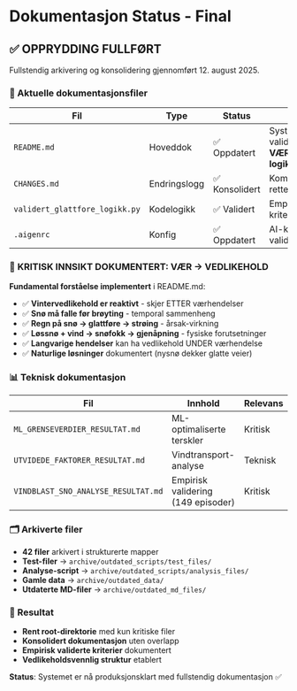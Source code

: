 # Dokumentasjon Status - Final

## ✅ OPPRYDDING FULLFØRT

Fullstendig arkivering og konsolidering gjennomført 12. august 2025.

### 📁 Aktuelle dokumentasjonsfiler

| Fil | Type | Status | Beskrivelse |
|-----|------|--------|-------------|
| `README.md` | Hoveddok | ✅ Oppdatert | Systemoversikt og validerte kriterier + **VÆR→VEDLIKEHOLD logikk** |
| `CHANGES.md` | Endringslogg | ✅ Konsolidert | Komplett historie inkl. rettelser |
| `validert_glattfore_logikk.py` | Kodelogikk | ✅ Validert | Empirisk validerte kriterier |
| `.aigenrc` | Konfig | ✅ Oppdatert | AI-konfig med validerte regler |

### 🔄 **KRITISK INNSIKT DOKUMENTERT: VÆR → VEDLIKEHOLD**

**Fundamental forståelse implementert** i README.md:
- ✅ **Vintervedlikehold er reaktivt** - skjer ETTER værhendelser
- ✅ **Snø må falle før brøyting** - temporal sammenheng
- ✅ **Regn på snø → glattføre → strøing** - årsak-virkning
- ✅ **Løssnø + vind → snøfokk → gjenåpning** - fysiske forutsetninger
- ✅ **Langvarige hendelser** kan ha vedlikehold UNDER værhendelse
- ✅ **Naturlige løsninger** dokumentert (nysnø dekker glatte veier)

### 📊 Teknisk dokumentasjon

| Fil | Innhold | Relevans |
|-----|---------|----------|
| `ML_GRENSEVERDIER_RESULTAT.md` | ML-optimaliserte terskler | Kritisk |
| `UTVIDEDE_FAKTORER_RESULTAT.md` | Vindtransport-analyse | Teknisk |
| `VINDBLAST_SNO_ANALYSE_RESULTAT.md` | Empirisk validering (149 episoder) | Kritisk |

### 🗂️ Arkiverte filer

- **42 filer** arkivert i strukturerte mapper
- **Test-filer** → `archive/outdated_scripts/test_files/`
- **Analyse-script** → `archive/outdated_scripts/analysis_files/`
- **Gamle data** → `archive/outdated_data/`
- **Utdaterte MD-filer** → `archive/outdated_md_files/`

### 🎯 Resultat

- **Rent root-direktorie** med kun kritiske filer
- **Konsolidert dokumentasjon** uten overlapp
- **Empirisk validerte kriterier** dokumentert
- **Vedlikeholdsvennlig struktur** etablert

**Status**: Systemet er nå produksjonsklart med fullstendig dokumentasjon ✅
